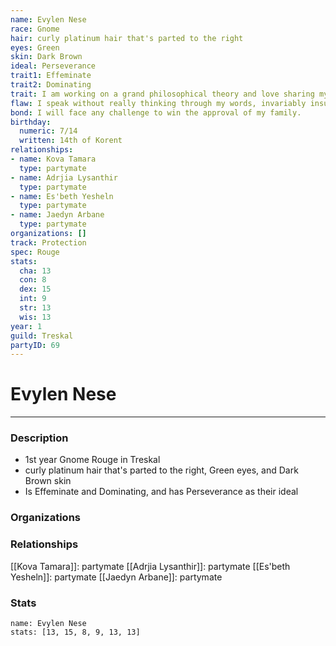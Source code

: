 ```yaml
---
name: Evylen Nese
race: Gnome
hair: curly platinum hair that's parted to the right
eyes: Green
skin: Dark Brown
ideal: Perseverance
trait1: Effeminate
trait2: Dominating
trait: I am working on a grand philosophical theory and love sharing my ideas.
flaw: I speak without really thinking through my words, invariably insulting others.
bond: I will face any challenge to win the approval of my family.
birthday:
  numeric: 7/14
  written: 14th of Korent
relationships:
- name: Kova Tamara
  type: partymate
- name: Adrjia Lysanthir
  type: partymate
- name: Es'beth Yesheln
  type: partymate
- name: Jaedyn Arbane
  type: partymate
organizations: []
track: Protection
spec: Rouge
stats:
  cha: 13
  con: 8
  dex: 15
  int: 9
  str: 13
  wis: 13
year: 1
guild: Treskal
partyID: 69
---
```

# Evylen Nese
---
### Description
- 1st year Gnome Rouge in Treskal
- curly platinum hair that's parted to the right, Green eyes, and Dark Brown skin
- Is Effeminate and Dominating, and has Perseverance as their ideal

### Organizations
### Relationships
[[Kova Tamara]]: partymate
[[Adrjia Lysanthir]]: partymate
[[Es'beth Yesheln]]: partymate
[[Jaedyn Arbane]]: partymate
### Stats
```statblock
name: Evylen Nese
stats: [13, 15, 8, 9, 13, 13]
```